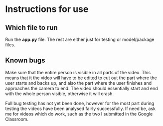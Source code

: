 # Instructions for use

## Which file to run
Run the __app.py__ file. The rest are either just for testing or model/package files.

## Known bugs
Make sure that the entire person is visible in all parts of the video. This means that it the video will have to be edited to cut out the part where the user starts and backs up, and also the part where the user finishes and approaches the camera to end. The video should essentially start and end with the whole person visible, otherwise it will crash.

Full bug testing has not yet been done, however for the most part during testing the videos have been analysed fairly successfully. If need be, ask me for videos which do work, such as the two I submitted in the Google Classroom. 